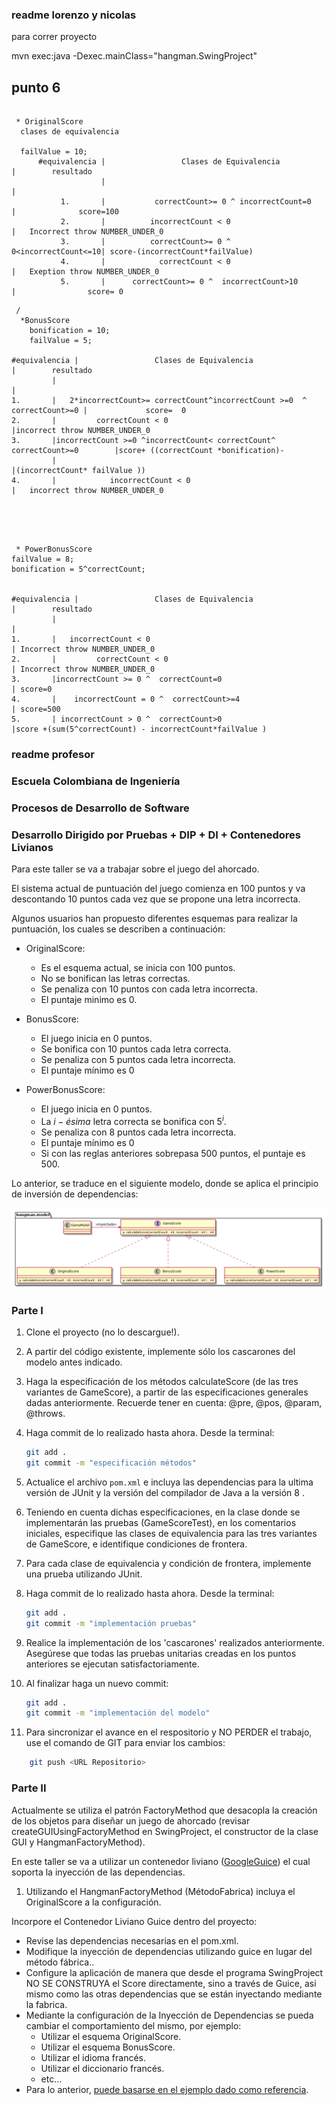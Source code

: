 ### readme lorenzo y nicolas
para correr proyecto
    


mvn exec:java -Dexec.mainClass="hangman.SwingProject"
## punto 6
```

 * OriginalScore
  clases de equivalencia
 
  failValue = 10;
      #equivalencia |                 Clases de Equivalencia           |        resultado 
                    |                                                  |                  
           1.       |           correctCount>= 0 ^ incorrectCount=0    |              score=100 
           2.       |          incorrectCount < 0                      |   Incorrect throw NUMBER_UNDER_0        
           3.       |          correctCount>= 0 ^  0<incorrectCount<=10| score-(incorrectCount*failValue)
           4.       |            correctCount < 0                      |   Exeption throw NUMBER_UNDER_0            
           5.       |      correctCount>= 0 ^  incorrectCount>10       |                score= 0

```

```
 /
  *BonusScore
    bonification = 10;
    failValue = 5;
  
#equivalencia |                 Clases de Equivalencia                             |        resultado 
         |                                                                         |                  
1.       |   2*incorrectCount>= correctCount^incorrectCount >=0  ^ correctCount>=0 |             score=  0 
2.       |         correctCount < 0                                                |incorrect throw NUMBER_UNDER_0        
3.       |incorrectCount >=0 ^incorrectCount< correctCount^ correctCount>=0        |score+ ((correctCount *bonification)-
         |                                                                          |(incorrectCount* failValue ))
4.       |            incorrectCount < 0                                           |   incorrect throw NUMBER_UNDER_0           

 
  
```

```
 
 * PowerBonusScore
failValue = 8;
bonification = 5^correctCount;
 
  
#equivalencia |                 Clases de Equivalencia                      |        resultado 
         |                                                                  |                  
1.       |   incorrectCount < 0                                             | Incorrect throw NUMBER_UNDER_0   
2.       |         correctCount < 0                                         | Incorrect throw NUMBER_UNDER_0        
3.       |incorrectCount >= 0 ^  correctCount=0                             | score=0
4.       |    incorrectCount = 0 ^  correctCount>=4                         | score=500
5.       | incorrectCount > 0 ^  correctCount>0                             |score +(sum(5^correctCount) - incorrectCount*failValue )          

```


### readme profesor

### Escuela Colombiana de Ingeniería

### Procesos de Desarrollo de Software

### Desarrollo Dirigido por Pruebas + DIP + DI + Contenedores Livianos


Para este taller se va a trabajar sobre el juego del ahorcado.

El sistema actual de puntuación del juego comienza en 100 puntos y va
descontando 10 puntos cada vez que se propone una letra incorrecta.

Algunos usuarios han propuesto diferentes esquemas para realizar la
puntuación, los cuales se describen a continuación:

* OriginalScore: 
    * Es el esquema actual, se inicia con 100 puntos.
    * No se bonifican las letras correctas.
    * Se penaliza con 10 puntos con cada letra incorrecta.
    * El puntaje minimo es 0.

* BonusScore: 
    * El juego inicia en 0 puntos.
    * Se bonifica con 10 puntos cada letra correcta.
    * Se penaliza con 5 puntos cada letra incorrecta.
    * El puntaje mínimo es 0
    
* PowerBonusScore:
    * El juego inicia en 0 puntos.
    * La $i-ésima$ letra correcta se bonifica con $5^i$.
    * Se penaliza con 8 puntos cada letra incorrecta.
    * El puntaje mínimo es 0
    * Si con las reglas anteriores sobrepasa 500 puntos, el puntaje es
      500.

Lo anterior, se traduce en el siguiente modelo, donde se aplica el
principio de inversión de dependencias:


![](img/model.png)


### Parte I

1. Clone el proyecto (no lo descargue!).
   
2. A partir del código existente, implemente sólo los cascarones del
   modelo antes indicado.

3. Haga la especificación de los métodos calculateScore (de las tres
   variantes de GameScore), a partir de las especificaciones
   generales dadas anteriormente. Recuerde tener en cuenta: @pre,
   @pos, @param, @throws.

4. Haga commit de lo realizado hasta ahora. Desde la terminal:

	```bash		
	git add .			
	git commit -m "especificación métodos"
	```

5. Actualice el archivo `pom.xml` e incluya las dependencias para la ultima versión de JUnit y la versión del compilador de Java a la versión 8 .
   

6. Teniendo en cuenta dichas especificaciones, en la clase donde se
   implementarán las pruebas (GameScoreTest), en los
   comentarios iniciales, especifique las clases de equivalencia para
   las tres variantes de GameScore, e identifique
   condiciones de frontera. 

7. Para cada clase de equivalencia y condición de frontera, implemente
   una prueba utilizando JUnit.

8. Haga commit de lo realizado hasta ahora. Desde la terminal:

	```bash		
	git add .			
	git commit -m "implementación pruebas"
	```
9. Realice la implementación de los 'cascarones' realizados anteriormente.
   Asegúrese que todas las pruebas unitarias creadas en los puntos anteriores
   se ejecutan satisfactoriamente.

10. Al finalizar haga un nuevo commit:

	```bash		
	git add .			
	git commit -m "implementación del modelo"
	```

11. Para sincronizar el avance en el respositorio y NO PERDER el trabajo, use
    el comando de GIT para enviar los cambios:

```bash	
	git push <URL Repositorio>	
```


### Parte II

Actualmente se utiliza el patrón FactoryMethod
que desacopla la creación de los objetos para diseñar un juego
de ahorcado (revisar createGUIUsingFactoryMethod en SwingProject, el
constructor de la clase GUI y HangmanFactoryMethod).

En este taller se va a utilizar un contenedor liviano ([GoogleGuice](https://github.com/google/guice)) el cual soporta la inyección de las dependencias.

1. Utilizando el HangmanFactoryMethod (MétodoFabrica) incluya el
   OriginalScore a la configuración.

Incorpore el Contenedor Liviano Guice dentro del proyecto:

* Revise las dependencias necesarias en el pom.xml.
* Modifique la inyección de dependencias utilizando guice en lugar del
  método fábrica..
* Configure la aplicación de manera que desde el programa SwingProject
  NO SE CONSTRUYA el Score directamente, sino a través de Guice, asi
  mismo como las otras dependencias que se están inyectando mediante
  la fabrica.
* Mediante la configuración de la Inyección de
  Dependencias se pueda cambiar el comportamiento del mismo, por
  ejemplo:
	* Utilizar el esquema OriginalScore.
	* Utilizar el esquema BonusScore.
	* Utilizar el idioma francés.
    * Utilizar el diccionario francés.
	* etc...
* Para lo anterior, [puede basarse en el ejemplo dado como
  referencia](https://github.com/PDSW-ECI/LightweighContainers_DepenendecyInjectionIntro-WordProcessor).
